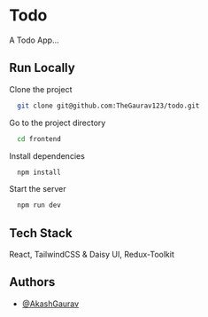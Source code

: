 
# Todo

A Todo App...



## Run Locally

Clone the project

```bash
  git clone git@github.com:TheGaurav123/todo.git
```

Go to the project directory

```bash
  cd frontend
```

Install dependencies

```bash
  npm install
```

Start the server

```bash
  npm run dev
```


## Tech Stack

React, TailwindCSS & Daisy UI, Redux-Toolkit




## Authors

- [@AkashGaurav](https://www.github.com/TheGaurav123)

